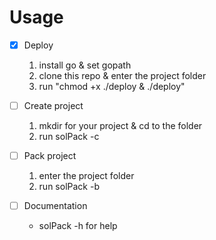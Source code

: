 # Usage

- [x] Deploy
    1. install go & set gopath
    2. clone this repo & enter the project folder
    3. run "chmod +x ./deploy & ./deploy"

- [ ] Create project
    1. mkdir for your project & cd to the folder
    2. run solPack -c

- [ ] Pack project
    1. enter the project folder
    2. run solPack -b

- [ ] Documentation
    - solPack -h for help
